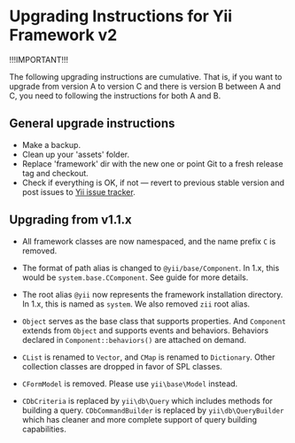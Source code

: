 Upgrading Instructions for Yii Framework v2
===========================================

!!!IMPORTANT!!!

The following upgrading instructions are cumulative. That is,
if you want to upgrade from version A to version C and there is
version B between A and C, you need to following the instructions
for both A and B.


General upgrade instructions
----------------------------

- Make a backup.
- Clean up your 'assets' folder.
- Replace 'framework' dir with the new one or point Git to a fresh
  release tag and checkout.
- Check if everything is OK, if not — revert to previous stable version and post
  issues to [Yii issue tracker](https://github.com/yiisoft/yii2/issues).


Upgrading from v1.1.x
---------------------

- All framework classes are now namespaced, and the name prefix `C` is removed.

- The format of path alias is changed to `@yii/base/Component`.
  In 1.x, this would be `system.base.CComponent`. See guide for more details.

- The root alias `@yii` now represents the framework installation directory.
   In 1.x, this is named as `system`. We also removed `zii` root alias.

- `Object` serves as the base class that supports properties. And `Component` extends
  from `Object` and supports events and behaviors. Behaviors declared in
  `Component::behaviors()` are attached on demand.

- `CList` is renamed to `Vector`, and `CMap` is renamed to `Dictionary`.
  Other collection classes are dropped in favor of SPL classes.

- `CFormModel` is removed. Please use `yii\base\Model` instead.

- `CDbCriteria` is replaced by `yii\db\Query` which includes methods for
  building a query. `CDbCommandBuilder` is replaced by `yii\db\QueryBuilder`
  which has cleaner and more complete support of query building capabilities.

